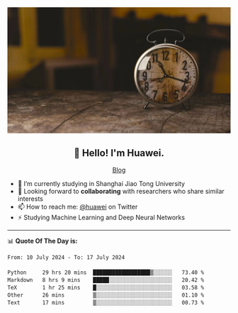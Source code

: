 <div align="center">
  <a href="https://github.com/JHW5981">
    <img src="./assets/background.jpg">
  </a>
</div>

<h2 align="center">👋 Hello! I'm Huawei.</h2>
<p align="center">
  <a href="https://blog.csdn.net/Edward__J?spm=1000.2115.3001.5343">Blog</a>
</p>


- 🔭 I’m currently studying in Shanghai Jiao Tong University
- 💬 Looking forward to **collaborating** with researchers who share similar interests
- 📫 How to reach me: [@huawei](https://twitter.com/yoohuaff) on Twitter
- ⚡ Studying Machine Learning and Deep Neural Networks

-------
📊 **Quote Of The Day is:**
<!--START_SECTION:waka-->

```txt
From: 10 July 2024 - To: 17 July 2024

Python     29 hrs 20 mins  ██████████████████▒░░░░░░   73.40 %
Markdown   8 hrs 9 mins    █████░░░░░░░░░░░░░░░░░░░░   20.42 %
TeX        1 hr 25 mins    █░░░░░░░░░░░░░░░░░░░░░░░░   03.58 %
Other      26 mins         ▒░░░░░░░░░░░░░░░░░░░░░░░░   01.10 %
Text       17 mins         ▒░░░░░░░░░░░░░░░░░░░░░░░░   00.73 %
```

<!--END_SECTION:waka-->
